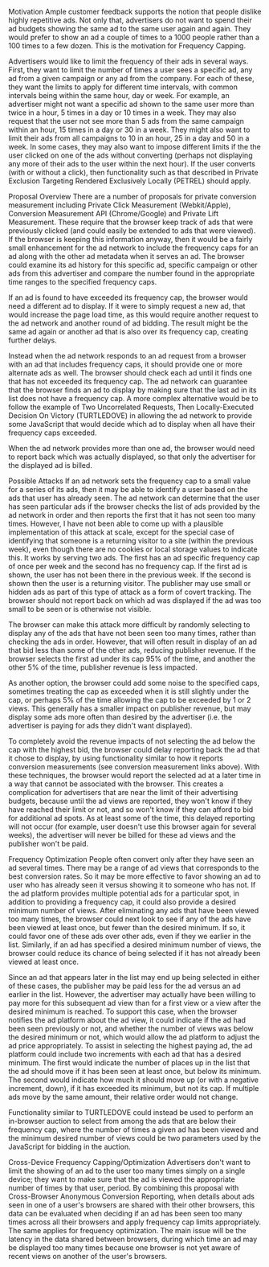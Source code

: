 Motivation
Ample customer feedback supports the notion that people dislike highly repetitive ads. Not only that, advertisers do not want to spend their ad budgets showing the same ad to the same user again and again. They would prefer to show an ad a couple of times to a 1000 people rather than a 100 times to a few dozen. This is the motivation for Frequency Capping.

 Advertisers would like to limit the frequency of their ads in several ways. First, they want to limit the number of times a user sees a specific ad, any ad from a given campaign or any ad from the company. For each of these, they want the limits to apply for different time intervals, with common intervals being within the same hour, day or week. For example, an advertiser might not want a specific ad shown to the same user more than twice in a hour, 5 times in a day or 10 times in a week. They may also request that the user not see more than 5 ads from the same campaign within an hour, 15 times in a day or 30 in a week. They might also want to limit their ads from all campaigns to 10 in an hour, 25 in a day and 50 in a week. In some cases, they may also want to impose different limits if the the user clicked on one of the ads without converting (perhaps not displaying any more of their ads to the user within the next hour). If the user converts (with or without a click), then functionality such as that described in Private Exclusion Targeting Rendered Exclusively Locally (PETREL) should apply.

Proposal Overview
There are a number of proposals for private conversion measurement including Private Click Measurement (Webkit/Apple), Conversion Measurement API (Chrome/Google) and Private Lift Measurement. These require that the browser keep track of ads that were previously clicked (and could easily be extended to ads that were viewed). If the browser is keeping this information anyway, then it would be a fairly small enhancement for the ad network to include the frequency caps for an ad along with the other ad metadata when it serves an ad. The browser could examine its ad history for this specific ad, specific campaign or other ads from this advertiser and compare the number found in the appropriate time ranges to the specified frequency caps.

If an ad is found to have exceeded its frequency cap, the browser would need a different ad to display. If it were to simply request a new ad, that would increase the page load time, as this would require another request to the ad network and another round of ad bidding. The result might be the same ad again or another ad that is also over its frequency cap, creating further delays.

Instead when the ad network responds to an ad request from a browser with an ad that includes frequency caps, it should provide one or more alternate ads as well. The browser should check each ad until it finds one that has not exceeded its frequency cap. The ad network can guarantee that the browser finds an ad to display by making sure that the last ad in its list does not have a frequency cap. A more complex alternative would be to follow the example of Two Uncorrelated Requests, Then Locally-Executed Decision On Victory (TURTLEDOVE) in allowing the ad network to provide some JavaScript that would decide which ad to display when all have their frequency caps exceeded.

When the ad network provides more than one ad, the browser would need to report back which was actually displayed, so that only the advertiser for the displayed ad is billed.

Possible Attacks
If an ad network sets the frequency cap to a small value for a series of its ads, then it may be able to identify a user based on the ads that user has already seen. The ad network can determine that the user has seen particular ads if the browser checks the list of ads provided by the ad network in order and then reports the first that it has not seen too many times. However, I have not been able to come up with a plausible implementation of this attack at scale, except for the special case of identifying that someone is a returning visitor to a site (within the previous week), even though there are no cookies or local storage values to indicate this. It works by serving two ads. The first has an ad specific frequency cap of once per week and the second has no frequency cap. If the first ad is shown, the user has not been there in the previous week. If the second is shown then the user is a returning visitor. The publisher may use small or hidden ads as part of this type of attack as a form of covert tracking. The browser should not report back on which ad was displayed if the ad was too small to be seen or is otherwise not visible.

The browser can make this attack more difficult by randomly selecting to display any of the ads that have not been seen too many times, rather than checking the ads in order. However, that will often result in display of an ad that bid less than some of the other ads, reducing publisher revenue. If the browser selects the first ad under its cap 95% of the time, and another the other 5% of the time, publisher revenue is less impacted.

As another option, the browser could add some noise to the specified caps, sometimes treating the cap as exceeded when it is still slightly under the cap, or perhaps 5% of the time allowing the cap to be exceeded by 1 or 2 views. This generally has a smaller impact on publisher revenue, but may display some ads more often than desired by the advertiser (i.e. the advertiser is paying for ads they didn't want displayed).

To completely avoid the revenue impacts of not selecting the ad below the cap with the highest bid, the browser could delay reporting back the ad that it chose to display, by using functionality similar to how it reports conversion measurements (see conversion measurement links above). With these techniques, the browser would report the selected ad at a later time in a way that cannot be associated with the browser. This creates a complication for advertisers that are near the limit of their advertising budgets, because until the ad views are reported, they won't know if they have reached their limit or not, and so won't know if they can afford to bid for additional ad spots. As at least some of the time, this delayed reporting will not occur (for example, user doesn't use this browser again for several weeks), the advertiser will never be billed for these ad views and the publisher won't be paid.

Frequency Optimization
People often convert only after they have seen an ad several times. There may be a range of ad views that corresponds to the best conversion rates. So it may be more effective to favor showing an ad to user who has already seen it versus showing it to someone who has not. If the ad platform provides multiple potential ads for a particular spot, in addition to providing a frequency cap, it could also provide a desired minimum number of views. After eliminating any ads that have been viewed too many times, the browser could next look to see if any of the ads have been viewed at least once, but fewer than the desired minimum. If so, it could favor one of these ads over other ads, even if they we earlier in the list. Similarly, if an ad has specified a desired minimum number of views, the browser could reduce its chance of being selected if it has not already been viewed at least once.

Since an ad that appears later in the list may end up being selected in either of these cases, the publisher may be paid less for the ad versus an ad earlier in the list. However, the advertiser may actually have been willing to pay more for this subsequent ad view than for a first view or a view after the desired minimum is reached. To support this case, when the browser notifies the ad platform about the ad view, it could indicate if the ad had been seen previously or not, and whether the number of views was below the desired minimum or not, which would allow the ad platform to adjust the ad price appropriately. To assist in selecting the highest paying ad, the ad platform could include two increments with each ad that has a desired minimum. The first would indicate the number of places up in the list that the ad should move if it has been seen at least once, but below its minimum. The second would indicate how much it should move up (or with a negative increment, down), if it has exceeded its minimum, but not its cap. If multiple ads move by the same amount, their relative order would not change.

Functionality similar to TURTLEDOVE could instead be used to perform an in-browser auction to select from among the ads that are below their frequency cap, where the number of times a given ad has been viewed and the minimum desired number of views could be two parameters used by the JavaScript for bidding in the auction.

Cross-Device Frequency Capping/Optimization
Advertisers don't want to limit the showing of an ad to the user too many times simply on a single device; they want to make sure that the ad is viewed the appropriate number of times by that user, period. By combining this proposal with Cross-Browser Anonymous Conversion Reporting, when details about ads seen in one of a user's browsers are shared with their other browsers, this data can be evaluated when deciding if an ad has been seen too many times across all their browsers and apply frequency cap limits appropriately. The same applies for frequency optimization. The main issue will be the latency in the data shared between browsers, during which time an ad may be displayed too many times because one browser is not yet aware of recent views on another of the user's browsers. 



